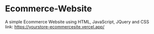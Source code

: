 # Ecommerce-Website
A  simple Ecommerce Website using HTML, JavaScript, JQuery and CSS
link: https://yourstore-ecommercesite.vercel.app/
